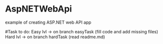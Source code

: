 # AspNETWebApi
example of creating ASP.NET web API app

#Task to do:
  Easy lvl -> on branch easyTask (fill code and add missing files)
  Hard lvl -> on branch hardTask (read readme.md)
